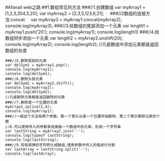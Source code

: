 #Afanail web之路
##1.数组常见的方法
    ###//1.创建数组
    var myArray1 = [1,2,3,354,5,20];
    var myArray2 = [2,3,5,123,6,21];
     ###//2数组的连接方法:concat
     var myArray3 = myArray1.concat(myArray2);
      console.log(myArray3);
     ###//3.给数组的尾部添加一个元素
     var length1 = myArray1.push('20');
    console.log(myArray1);
    console.log(length1)
    ###//4.给数组同步添加一个元素
    var length2 =  myArray2.unshift(20);
    console.log(myArray2);
    console.log(length2);
    //凡是数组中添加元素都是返回数组的长度

    ###//5.删除尾部的元素
    var delSym1 = myArray1.pop();
    console.log(myArray1);
    console.log(delSym1);
    ###//6.删除头部元素
    var delSym2 = myArray2.shift();
    console.log(myArray2);
    console.log(delSym2);
    //凡是删除元素都是返回删除的元素
    ###//7.删除某一个位置的元素
    myArray1.splice(2,4);
    console.log(myArray1);
    ###//一般这个方法有两个参数，第一个表示从某一个位置开始删除，第二个表示删除元素的个数
    //8.可以使用传入的参数来连接每一个数组中的元素，形成一个字符串
    var lastString = myArray2.join('-');
    console.log(typeof lastString);
    console.log(lastString);
    ###//9.将有规律的字符转化成数组,使用参数中传入的值进行分割
    var lastArray = lastString.split('-');
    console.log(lastArray);
